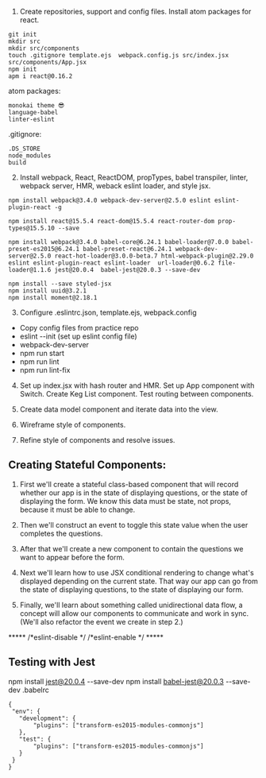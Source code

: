 1. Create repositories, support and config files. Install atom packages for react.

```
git init
mkdir src
mkdir src/components
touch .gitignore template.ejs  webpack.config.js src/index.jsx src/components/App.jsx
npm init
apm i react@0.16.2
```
atom packages:
```
monokai theme 😎
language-babel
linter-eslint
```

.gitignore:
```
.DS_STORE
node_modules
build
```
2. Install webpack, React, ReactDOM, propTypes, babel transpiler, linter, webpack server, HMR, weback eslint loader, and style jsx.
```
npm install webpack@3.4.0 webpack-dev-server@2.5.0 eslint eslint-plugin-react -g   
```
```
npm install react@15.5.4 react-dom@15.5.4 react-router-dom prop-types@15.5.10 --save
```
```
npm install webpack@3.4.0 babel-core@6.24.1 babel-loader@7.0.0 babel-preset-es2015@6.24.1 babel-preset-react@6.24.1 webpack-dev-server@2.5.0 react-hot-loader@3.0.0-beta.7 html-webpack-plugin@2.29.0 eslint eslint-plugin-react eslint-loader  url-loader@0.6.2 file-loader@1.1.6 jest@20.0.4  babel-jest@20.0.3 --save-dev

```
```
npm install --save styled-jsx
npm install uuid@3.2.1
npm install moment@2.18.1

```

3. Configure .eslintrc.json, template.ejs, webpack.config
 * Copy config files from practice repo
 * eslint --init (set up eslint config file)
 * webpack-dev-server
 * npm run start
 * npm run lint
 * npm run lint-fix

4. Set up index.jsx with hash router and HMR. Set up App component with Switch. Create Keg List component. Test routing between components.

5. Create data model component and iterate data into the view.

6. Wireframe style of components.

7. Refine style of components and resolve issues.

## Creating Stateful Components:

1. First we'll create a stateful class-based component that will record whether our app is in the state of displaying questions, or the state of displaying the form. We know this data must be state, not props, because it must be able to change.

2. Then we'll construct an event to toggle this state value when the user completes the questions.

3. After that we'll create a new component to contain the questions we want to appear before the form.

4. Next we'll learn how to use JSX conditional rendering to change what's displayed depending on the current state. That way our app can go from the state of displaying questions, to the state of displaying our form.

5. Finally, we'll learn about something called unidirectional data flow, a concept will allow our components to communicate and work in sync. (We'll also refactor the event we create in step 2.)

***** /*eslint-disable */    /*eslint-enable */   *****

## Testing with Jest
npm install jest@20.0.4 --save-dev
 npm install babel-jest@20.0.3 --save-dev
.babelrc
 ```
 {
  "env": {
    "development": {
        "plugins": ["transform-es2015-modules-commonjs"]
    },
    "test": {
        "plugins": ["transform-es2015-modules-commonjs"]
    }
  }
}
 ```
